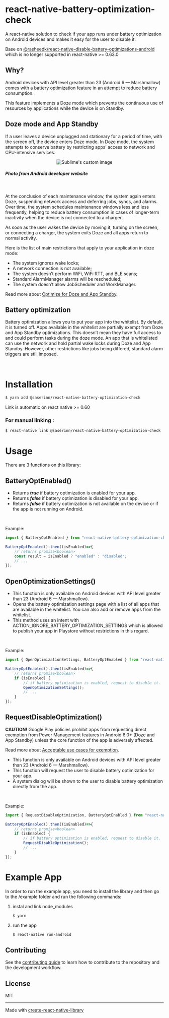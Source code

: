 # react-native-battery-optimization-check
A react-native solution to check if your app runs under battery optimization on Android devices and makes it easy for the user to disable it.

Base on [@rasheedk/react-native-disable-battery-optimizations-android](https://github.com/rasheedk/react-native-disable-battery-optimizations-android) which is no longer supported in react-native >= 0.63.0

## Why?

Android devices with API level greater than 23 (Android 6 — Marshmallow) comes with a battery optimization feature in an attempt to reduce battery consumption.

This feature implements a Doze mode which prevents the continuous use of resources by applications while the device is on Standby.

## Doze mode and App Standby

If a user leaves a device unplugged and stationary for a period of time, with the screen off, the device enters Doze mode. In Doze mode, the system attempts to conserve battery by restricting apps’ access to network and CPU-intensive services.

<p align="center">
  <img src="./src/img/doze.png" alt="Sublime's custom image"/>
</p>

##### Photo from Android developer website

<br>

At the conclusion of each maintenance window, the system again enters Doze, suspending network access and deferring jobs, syncs, and alarms. Over time, the system schedules maintenance windows less and less frequently, helping to reduce battery consumption in cases of longer-term inactivity when the device is not connected to a charger.

As soon as the user wakes the device by moving it, turning on the screen, or connecting a charger, the system exits Doze and all apps return to normal activity. 

Here is the list of main restrictions that apply to your application in doze mode:

- The system ignores wake locks;
- A network connection is not available;
- The system doesn’t perform WiFi, WiFi RTT, and BLE scans;
- Standard AlarmManager alarms will be rescheduled;
- The system doesn’t allow JobScheduler and WorkManager.

Read more about [Optimize for Doze and App Standby](https://developer.android.com/training/monitoring-device-state/doze-standby).

## Battery optimization

Battery optimization allows you to put your app into the whitelist. By default, it is turned off. Apps available in the whitelist are partially exempt from Doze and App Standby optimizations. This doesn’t mean they have full access to and could perform tasks during the doze mode. An app that is whitelisted can use the network and hold partial wake locks during Doze and App Standby. However, other restrictions like jobs being differed, standard alarm triggers are still imposed.

<br>

# Installation

```sh
$ yarn add @saserinn/react-native-battery-optimization-check
```

Link is automatic on react native >= 0.60

### For manual linking :

```sh
$ react-native link @saserinn/react-native-battery-optimization-check
```

# Usage

There are 3 functions on this library:

## BatteryOptEnabled()

- Returns ***true*** if battery optimization is enabled for your app.
- Returns ***false*** if battery optimization is disabled for your app.
- Returns ***false*** if battery optimization is not available on the device or if the app is not running on Android.

<br>

Example:
```js
import { BatteryOptEnabled } from "react-native-battery-optimization-check";

BatteryOptEnabled().then((isEnabled)=>{
	// returns promise<boolean>
	const result = isEnabled ? "enabled" : "disabled";
	// ...
});
```

## OpenOptimizationSettings()

- This function is only available on Android devices with API level greater than 23 (Android 6 — Marshmallow).
- Opens the battery optimization settings page with a list of all apps that are available in the whitelist. You can also add or remove apps from the whitelist.
- This method uses an intent with ACTION_IGNORE_BATTERY_OPTIMIZATION_SETTINGS which is allowed to publish your app in Playstore without restrictions in this regard.

<br>

Example:
```js
import { OpenOptimizationSettings, BatteryOptEnabled } from "react-native-battery-optimization-check";

BatteryOptEnabled().then((isEnabled)=>{
	// returns promise<boolean>
	if (isEnabled) {
		// if battery optimization is enabled, request to disable it.
		OpenOptimizationSettings();
		// ...
	}
});
```

## RequestDisableOptimization()

**CAUTION!** Google Play policies prohibit apps from requesting direct exemption from Power Management features in Android 6.0+ (Doze and App Standby) unless the core function of the app is adversely affected.

Read more about [Acceptable use cases for exemption](https://developer.android.com/training/monitoring-device-state/doze-standby#exemption-cases).

- This function is only available on Android devices with API level greater than 23 (Android 6 — Marshmallow).
- This function will request the user to disable battery optimization for your app.
- A system dialog will be shown to the user to disable battery optimization directly from the app.

<br>

Example:
```js
import { RequestDisableOptimization, BatteryOptEnabled } from "react-native-battery-optimization-check";

BatteryOptEnabled().then((isEnabled)=>{
	// returns promise<boolean>
	if (isEnabled) {
		// if battery optimization is enabled, request to disable it.
		RequestDisableOptimization();
		// ...
	}
});
```

# Example App

In order to run the example app, you need to install the library and then go to the /example folder and run the following commands:

1. instal and link node_modules
	```sh
	$ yarn
	```

2. run the app
	```sh
	$ react-native run-android
	```

## Contributing

See the [contributing guide](CONTRIBUTING.md) to learn how to contribute to the repository and the development workflow.

## License

MIT

---

Made with [create-react-native-library](https://github.com/callstack/react-native-builder-bob)
